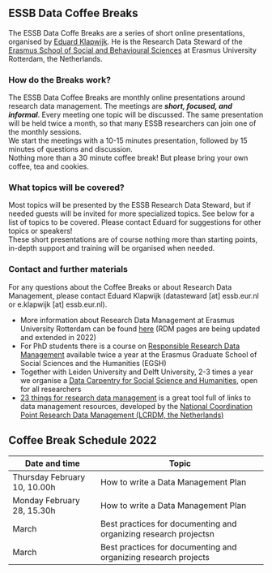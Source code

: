 ## ESSB Data Coffee Breaks

The ESSB Data Coffe Breaks are a series of short online presentations, organised by [Eduard Klapwijk](https://twitter.com/etklapwijk). He is the Research Data Steward of the [Erasmus School of Social and Behavioural Sciences](https://www.eur.nl/essb) at Erasmus University Rotterdam, the Netherlands.

### How do the Breaks work?
The ESSB Data Coffee Breaks are monthly online presentations around research data management. The meetings are _**short, focused, and informal**_. 
Every meeting one topic will be discussed. The same presentation will be held twice a month, so that many ESSB researchers can join one of the monthly sessions.  
We start the meetings with a 10-15 minutes presentation, followed by 15 minutes of questions and discussion.  
Nothing more than a 30 minute coffee break! But please bring your own coffee, tea and cookies.  

### What topics will be covered?
Most topics will be presented by the ESSB Research Data Steward, but if needed guests will be invited for more specialized topics. See below for a list of topics to be covered. Please contact Eduard for suggestions for other topics or speakers!  
These short presentations are of course nothing more than starting points, in-depth support and training will be organised when needed.

### Contact and further materials
For any questions about the Coffee Breaks or about Research Data Management, please contact Eduard Klapwijk (datasteward [at] essb.eur.nl or e.klapwijk [at] essb.eur.nl).
- More information about Research Data Management at Erasmus University Rotterdam can be found [here](https://www.eur.nl/en/research/research-services/research-data-management) (RDM pages are being updated and extended in 2022)
- For PhD students there is a course on [Responsible Research Data Management](https://www.egsh.eur.nl/doctoral-education/phd-course-guide/responsible-research-data-management-rdm/) available twice a year at the Erasmus Graduate School of Social Sciences and the Humanities (EGSH)
- Together with Leiden University and Delft University, 2-3 times a year we organise a [Data Carpentry for Social Science and Humanities](https://eur-nl.github.io/2022-02-21-lde-online/), open for all researchers
- [23 things for research data management](https://23things.sites.uu.nl/) is a great tool full of links to data management resources, developed by the [National Coordination Point Research Data Management (LCRDM, the Netherlands)](https://www.lcrdm.nl/)

## Coffee Break Schedule 2022

| Date and time | Topic |
| --- | --- |
| Thursday February 10, 10.00h | How to write a Data Management Plan |
| Monday February 28, 15.30h | How to write a Data Management Plan |
| March | Best practices for documenting and organizing research projectsn |
| March | Best practices for documenting and organizing research projects |

